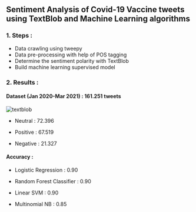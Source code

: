 
## Sentiment Analysis of Covid-19 Vaccine tweets using TextBlob and Machine Learning algorithms


### 1. Steps :
- Data crawling using tweepy  
- Data pre-processing with help of POS tagging
- Determine the sentiment polarity with TextBlob
- Build machine learning supervised model



### 2. Results :
#### Dataset (Jan 2020-Mar 2021) : 161.251 tweets

![textblob](https://user-images.githubusercontent.com/37769960/144741330-761efd20-d803-4620-b915-d0b493d6ef59.png)


- Neutral  : 72.396 

- Positive : 67.519

- Negative : 21.327



#### Accuracy : 

- Logistic Regression	  : 0.90

- Random Forest Classifier : 0.90

- Linear SVM		  : 0.90

- Multinomial NB		  : 0.85

